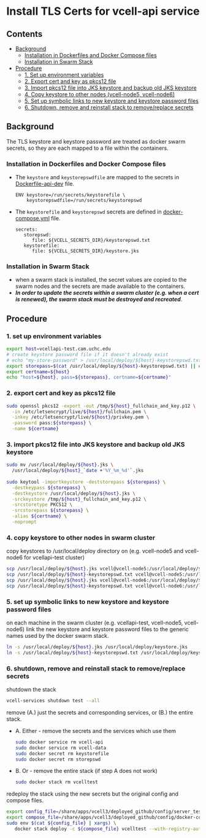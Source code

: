 # Install TLS Certs for vcell-api service

## Contents
* [Background](#background)
  * [Installation in Dockerfiles and Docker Compose files](#installation-in-dockerfiles-and-docker-compose-files)
  * [Installation in Swarm Stack](#installation-in-swarm-stack)
* [Procedure](#procedure)
  * [1. Set up environment variables](#1-set-up-environment-variables)
  * [2. Export cert and key as pkcs12 file](#2-export-cert-and-key-as-pkcs12-file)
  * [3. Import pkcs12 file into JKS keystore and backup old JKS keystore](#3-import-pkcs12-file-into-jks-keystore-and-backup-old-jks-keystore)
  * [4. Copy keystore to other nodes (vcell-node5, vcell-node6)](#4-copy-keystore-to-other-nodes-vcell-node5-vcell-node6)
  * [5. Set up symbolic links to new keystore and keystore password files](#5-set-up-symbolic-links-to-new-keystore-and-keystore-password-files)
  * [6. Shutdown, remove and reinstall stack to remove/replace secrets](#6-shutdown-remove-and-reinstall-stack-to-removereplace-secrets)


## Background
The TLS keystore and keystore password are treated as docker swarm secrets, so they are each mapped to a file within the containers.
### Installation in Dockerfiles and Docker Compose files
* The `keystore` and `keystorepswdfile` are mapped to the secrets in [Dockerfile-api-dev](../build/Dockerfile-api-dev) file.
  ```
  ENV keystore=/run/secrets/keystorefile \  
      keystorepswdfile=/run/secrets/keystorepswd  
  ```
* The `keystorefile` and `keystorepswd` secrets are defined in [docker-compose.yml](docker-compose.yml) file.
   ```
   secrets:
      storepswd:  
         file: ${VCELL_SECRETS_DIR}/keystorepswd.txt  
      keystorefile:  
         file: ${VCELL_SECRETS_DIR}/keystore.jks  
	```
  
### Installation in Swarm Stack
* when a swarm stack is installed, the secret values are copied to the swarm nodes and the secrets are
  made available to the containers.
* **_In order to update the secrets within a swarm cluster (e.g. when a cert is renewed),
  the swarm stack must be destroyed and recreated_**.


## Procedure
### 1. set up environment variables
```bash
export host=vcellapi-test.cam.uchc.edu
# create keystore password file if it doesn't already exist
# echo "my-store-password" > /usr/local/deploy/${host}-keystorepswd.txt
export storepass=$(cat /usr/local/deploy/${host}-keystorepswd.txt) || echo "file not found"
export certname=${host}
echo "host=${host}, pass=${storepass}, certname=${certname}"
```
### 2. export cert and key as pkcs12 file
```bash
sudo openssl pkcs12 -export -out /tmp/${host}_fullchain_and_key.p12 \
  -in /etc/letsencrypt/live/${host}/fullchain.pem \
  -inkey /etc/letsencrypt/live/${host}/privkey.pem \
  -password pass:${storepass} \
  -name ${certname}
```
### 3. import pkcs12 file into JKS keystore and backup old JKS keystore
```bash
sudo mv /usr/local/deploy/${host}.jks \
  /usr/local/deploy/${host}_`date +'%Y_%m_%d'`.jks
  
sudo keytool -importkeystore -deststorepass ${storepass} \
  -destkeypass ${storepass} \
  -destkeystore /usr/local/deploy/${host}.jks \
  -srckeystore /tmp/${host}_fullchain_and_key.p12 \
  -srcstoretype PKCS12 \
  -srcstorepass ${storepass} \
  -alias ${certname} \
  -noprompt
```
### 4. copy keystore to other nodes in swarm cluster
copy keystores to /usr/local/deploy directory on (e.g. vcell-node5 and vcell-node6 for vcellapi-test cluster)

```bash
scp /usr/local/deploy/${host}.jks vcell@vcell-node5:/usr/local/deploy/${host}.jks
scp /usr/local/deploy/${host}-keystorepswd.txt vcell@vcell-node5:/usr/local/deploy/${host}-keystorepswd.txt
scp /usr/local/deploy/${host}.jks vcell@vcell-node6:/usr/local/deploy/${host}.jks
scp /usr/local/deploy/${host}-keystorepswd.txt vcell@vcell-node6:/usr/local/deploy/${host}-keystorepswd.txt
```

### 5. set up symbolic links to new keystore and keystore password files
on each machine in the swarm cluster (e.g. vcellapi-test, vcell-node5, vcell-node6) link the new keystore and keystore 
password files to the generic names used by the docker swarm stack.
```bash
ln -s /usr/local/deploy/${host}.jks /usr/local/deploy/keystore.jks
ln -s /usr/local/deploy/${host}-keystorepswd.txt /usr/local/deploy/keystorepswd.txt
```

### 6. shutdown, remove and reinstall stack to remove/replace secrets
shutdown the stack
```bash
vcell-services shutdown test --all
```
remove (A.) just the secrets and corresponding services, or (B.) the entire stack.
- A. Either - remove the secrets and the services which use them
   ```bash
   sudo docker service rm vcell-api
   sudo docker service rm vcell-data
   sudo docker secret rm keystorefile
   sudo docker secret rm storepswd
   ```
- B. Or - remove the entire stack (if step A does not work)
   ```bash
  sudo docker stack rm vcelltest
   ```  
redeploy the stack using the new secrets but the original config and compose files.
```bash
export config_file=/share/apps/vcell3/deployed_github/config/server_test_7.5.0_80.1_41f2c4a.config
export compose_file=/share/apps/vcell3/deployed_github/config/docker-compose_41f2c4a.yml
sudo env $(cat ${config_file} | xargs) \
   docker stack deploy -c ${compose_file} vcelltest --with-registry-auth
```
